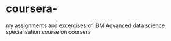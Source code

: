 # coursera-
my assignments and excercises of IBM Advanced data science specialisation course on coursera
